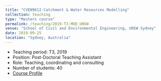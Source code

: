 ```yaml
---
title: "CVEN9612-Catchment & Water Resources Modelling"
collection: teaching
type: "Masters course"
permalink: /teaching/2019-T3-MOD_UNSW
venue: "School of Civil and Environmental Engineering, UNSW Sydney"
date: 2019-09-25
location: "Sydney, Australia"
---
```

* Teaching period: T3, 2019
* Position: Post-Doctoral Teaching Assistant 
* Role: Teaching, coordinating and consulting
* Number of students: 40
* [Course Profile](https://vm.civeng.unsw.edu.au/courseprofiles/2019/2019-T3_CVEN9612x6795.pdf)
